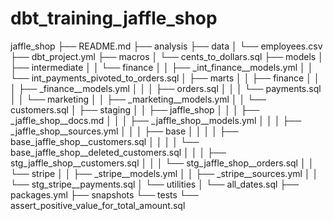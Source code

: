# dbt_training_jaffle_shop

jaffle_shop
├── README.md
├── analysis
├── data
│   └── employees.csv
├── dbt_project.yml
├── macros
│   └── cents_to_dollars.sql
├── models
│   ├── intermediate
│   │   └── finance
│   │       ├── _int_finance__models.yml
│   │       └── int_payments_pivoted_to_orders.sql
│   ├── marts
│   │   ├── finance
│   │   │   ├── _finance__models.yml
│   │   │   ├── orders.sql
│   │   │   └── payments.sql
│   │   └── marketing
│   │       ├── _marketing__models.yml
│   │       └── customers.sql
│   ├── staging
│   │   ├── jaffle_shop
│   │   │   ├── _jaffle_shop__docs.md
│   │   │   ├── _jaffle_shop__models.yml
│   │   │   ├── _jaffle_shop__sources.yml
│   │   │   ├── base
│   │   │   │   ├── base_jaffle_shop__customers.sql
│   │   │   │   └── base_jaffle_shop__deleted_customers.sql
│   │   │   ├── stg_jaffle_shop__customers.sql
│   │   │   └── stg_jaffle_shop__orders.sql
│   │   └── stripe
│   │       ├── _stripe__models.yml
│   │       ├── _stripe__sources.yml
│   │       └── stg_stripe__payments.sql
│   └── utilities
│       └── all_dates.sql
├── packages.yml
├── snapshots
└── tests
    └── assert_positive_value_for_total_amount.sql
